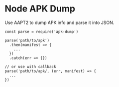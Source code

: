 # Node APK Dump

Use AAPT2 to dump APK info and parse it into JSON.

```
const parse = require('apk-dump')

parse('path/to/apk')
  .then(manifest => {
    ...
  })
  .catch(err => {})

// or use with callback
parse('path/to/apk/, (err, manifest) => {
  ...
})
```
